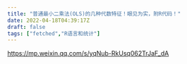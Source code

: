 ```yaml
---
title: "普通最小二乘法(OLS)的几种代数特征！眼见为实，附R代码！"
date: 2022-04-18T04:39:17Z
draft: false
tags: ["fetched","R语言和统计"]
---
```


https://mp.weixin.qq.com/s/yqNub-RkUsq062TrJaF_dA

